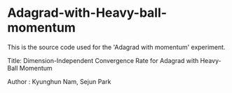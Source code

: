 # Adagrad-with-Heavy-ball-momentum
This is the source code used for the 'Adagrad with momentum' experiment.

Title: Dimension-Independent Convergence Rate for Adagrad with Heavy-Ball Momentum 

Author : Kyunghun Nam, Sejun Park
